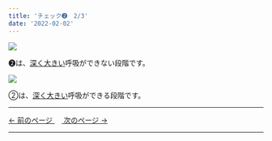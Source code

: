 ```yaml
---
title: 'チェック➋　2/3'
date: '2022-02-02'
---
```

![](/images/012_1.jpg)

➋は、[深く大きい]()呼吸ができない段階です。   

![](/images/012_2.jpg)

②は、[深く大きい]()呼吸ができる段階です。

***
[ ← 前のページ ](/posts/012-1)　[ 次のページ → ](/posts/012-3)
***
